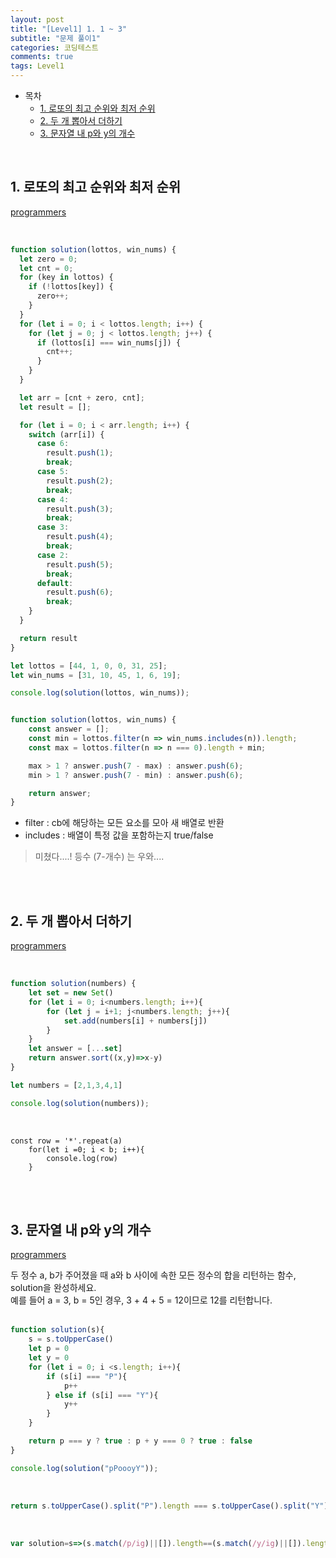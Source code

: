 ```yaml
---
layout: post
title: "[Level1] 1. 1 ~ 3"
subtitle: "문제 풀이1"
categories: 코딩테스트
comments: true
tags: Level1
---
```


- 목차
  - [1. 로또의 최고 순위와 최저 순위](#)
  - [2. 두 개 뽑아서 더하기](#)
  - [3. 문자열 내 p와 y의 개수](#)

<br>

## 1. 로또의 최고 순위와 최저 순위

[programmers](https://programmers.co.kr/learn/courses/30/lessons/77484) <br>

<br>

```js
function solution(lottos, win_nums) {
  let zero = 0;
  let cnt = 0;
  for (key in lottos) {
    if (!lottos[key]) {
      zero++;
    }
  }
  for (let i = 0; i < lottos.length; i++) {
    for (let j = 0; j < lottos.length; j++) {
      if (lottos[i] === win_nums[j]) {
        cnt++;
      }
    }
  }

  let arr = [cnt + zero, cnt];
  let result = [];

  for (let i = 0; i < arr.length; i++) {
    switch (arr[i]) {
      case 6:
        result.push(1);
        break;
      case 5:
        result.push(2);
        break;
      case 4:
        result.push(3);
        break;
      case 3:
        result.push(4);
        break;
      case 2:
        result.push(5);
        break;
      default:
        result.push(6);
        break;
    }
  }

  return result
}

let lottos = [44, 1, 0, 0, 31, 25];
let win_nums = [31, 10, 45, 1, 6, 19];

console.log(solution(lottos, win_nums));

```

```js

function solution(lottos, win_nums) {
    const answer = [];
    const min = lottos.filter(n => win_nums.includes(n)).length;
    const max = lottos.filter(n => n === 0).length + min;

    max > 1 ? answer.push(7 - max) : answer.push(6);
    min > 1 ? answer.push(7 - min) : answer.push(6);

    return answer;
}
```

- filter : cb에 해당하는 모든 요소를 모아 새 배열로 반환
- includes : 배열이 특정 값을 포함하는지 true/false

> 미쳤다....! 등수 (7-개수) 는 우와....

<br><br>

## 2. 두 개 뽑아서 더하기

[programmers](https://programmers.co.kr/learn/courses/30/lessons/68644) <br>

<br>

```js
function solution(numbers) {
    let set = new Set()
    for (let i = 0; i<numbers.length; i++){
        for (let j = i+1; j<numbers.length; j++){
            set.add(numbers[i] + numbers[j])
        }
    }
    let answer = [...set]
    return answer.sort((x,y)=>x-y)
}

let numbers = [2,1,3,4,1]

console.log(solution(numbers));

```

<br>

````
const row = '*'.repeat(a)
    for(let i =0; i < b; i++){
        console.log(row)
    }
````


<br><br>

## 3. 문자열 내 p와 y의 개수

[programmers](https://programmers.co.kr/learn/courses/30/lessons/12916) <br>

두 정수 a, b가 주어졌을 때 a와 b 사이에 속한 모든 정수의 합을 리턴하는 함수, solution을 완성하세요.<br>
예를 들어 a = 3, b = 5인 경우, 3 + 4 + 5 = 12이므로 12를 리턴합니다.<br><br>

````js
function solution(s){
    s = s.toUpperCase()
    let p = 0
    let y = 0
    for (let i = 0; i <s.length; i++){
        if (s[i] === "P"){
            p++
        } else if (s[i] === "Y"){
            y++
        }
    }

    return p === y ? true : p + y === 0 ? true : false
}

console.log(solution("pPoooyY"));
````

<br>

````js
return s.toUpperCase().split("P").length === s.toUpperCase().split("Y").length;
````

<br>

```js
var solution=s=>(s.match(/p/ig)||[]).length==(s.match(/y/ig)||[]).length
```

<br><br>

